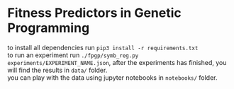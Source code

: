# Fitness Predictors in Genetic Programming
to install all dependencies run `pip3 install -r requirements.txt`  
to run an experiment run `./fpgp/symb_reg.py experiments/EXPERIMENT_NAME.json`, after the experiments has finished, you will find the results in `data/` folder.  
you can play with the data using jupyter notebooks in `notebooks/` folder.
